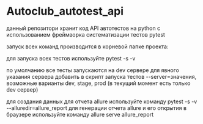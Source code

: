# Autoclub_autotest_api
данный репозитори хранит код API автотестов на python с использованием фреймворка систематизации тестов pytest

запуск всех команд производится в корневой папке проекта:

для запуска всех тестов используйте pytest -s -v

по умолчанию все тесты запускаются на dev сервере
для явного указания сервера добавить в скрипт запуска тестов --server=значения, возможные варианты dev, stage, prod (в текущий момент есть только dev сервер) 

для создания данных для отчета allure используйте команду pytest -s -v --alluredir=allure_report
для генерации отчета allure и его открытия в браузере используйте команду allure serve allure_report
